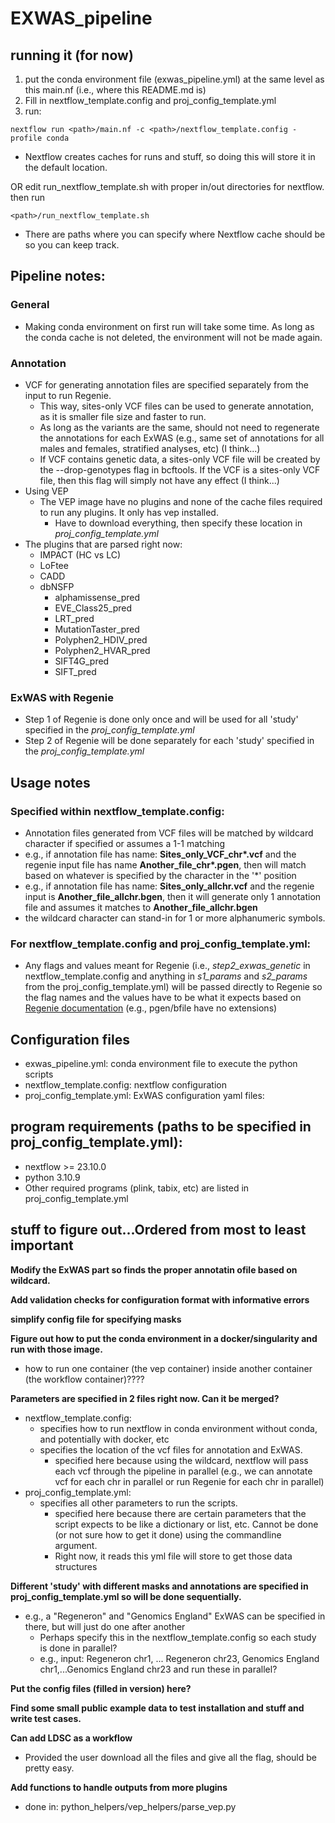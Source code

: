 # EXWAS_pipeline

## running it (for now)
1. put the conda environment file (exwas_pipeline.yml) at the same level as this main.nf (i.e., where this README.md is)
2. Fill in nextflow_template.config and proj_config_template.yml
3. run:
```
nextflow run <path>/main.nf -c <path>/nextflow_template.config -profile conda
```
  * Nextflow creates caches for runs and stuff, so doing this will store it in the default location.
    
OR edit run_nextflow_template.sh with proper in/out directories for nextflow. then run
```
<path>/run_nextflow_template.sh
```
  * There are paths where you can specify where Nextflow cache should be so you can keep track.
    

## Pipeline notes:
### General
  * Making conda environment on first run will take some time. As long as the conda cache is not deleted, the environment will not be made again.
### Annotation
  * VCF for generating annotation files are specified separately from the input to run Regenie. 
      * This way, sites-only VCF files can be used to generate annotation, as it is smaller file size and faster to run.
      * As long as the variants are the same, should not need to regenerate the annotations for each ExWAS (e.g., same set of annotations for all males and females, stratified analyses, etc) (I think...)
    * If VCF contains genetic data, a sites-only VCF file will be created by the --drop-genotypes flag in bcftools. If the VCF is a sites-only VCF file, then this flag will simply not have any effect (I think...)
  * Using VEP
    * The VEP image have no plugins and none of the cache files required to run any plugins. It only has vep installed.
      * Have to download everything, then specify these location in *proj_config_template.yml*
  * The plugins that are parsed right now:
     * IMPACT (HC vs LC)
     * LoFtee
     * CADD
     * dbNSFP
       * alphamissense_pred
       * EVE_Class25_pred
       * LRT_pred
       * MutationTaster_pred
       * Polyphen2_HDIV_pred
       * Polyphen2_HVAR_pred
       * SIFT4G_pred
       * SIFT_pred
      
### ExWAS with Regenie
  * Step 1 of Regenie is done only once and will be used for all 'study' specified in the *proj_config_template.yml*
  * Step 2 of Regenie will be done separately for each 'study' specified in the *proj_config_template.yml*
  

## Usage notes
### Specified within nextflow_template.config:
 * Annotation files generated from VCF files will be matched by wildcard character if specified or assumes a 1-1 matching
  * e.g., if annotation file has name: **Sites_only_VCF_chr\*.vcf** and the regenie input file has name **Another_file_chr\*.pgen**, then will match based on whatever is specified by the character in the '*' position
  * e.g., if annotation file has name: **Sites_only_allchr.vcf** and the regenie input is **Another_file_allchr.bgen**, then it will generate only 1 annotation file and assumes it matches to **Another_file_allchr.bgen**
  * the wildcard character can stand-in for 1 or more alphanumeric symbols.
### For nextflow_template.config and proj_config_template.yml:
 * Any flags and values meant for Regenie (i.e., *step2_exwas_genetic* in nextflow_template.config and anything in *s1_params* and *s2_params* from the proj_config_template.yml) will be passed directly to Regenie so the flag names and the values have to be what it expects based on [Regenie documentation](https://rgcgithub.github.io/regenie/options/) (e.g., pgen/bfile have no extensions)

## Configuration files
  * exwas_pipeline.yml: conda environment file to execute the python scripts
  * nextflow_template.config: nextflow configuration
  * proj_config_template.yml: ExWAS configuration yaml files:
## program requirements (paths to be specified in proj_config_template.yml):
  * nextflow >= 23.10.0
  * python 3.10.9
  * Other required programs (plink, tabix, etc) are listed in proj_config_template.yml

## stuff to figure out...Ordered from most to least important

**Modify the ExWAS part so finds the proper annotatin ofile based on wildcard.**

**Add validation checks for configuration format with informative errors**

**simplify config file for specifying masks**

**Figure out how to put the conda environment in a docker/singularity and run with those image.**
  * how to run one container (the vep container) inside another container (the workflow container)????

**Parameters are specified in 2 files right now. Can it be merged?**
  * nextflow_template.config:
    * specifies how to run nextflow in conda environment without conda, and potentially with docker, etc
    * specifies the location of the vcf files for annotation and ExWAS.
      * specified here because using the wildcard, nextflow will pass each vcf through the pipeline in parallel (e.g., we can annotate vcf for each chr in parallel or run Regenie for each chr in parallel)
  * proj_config_template.yml:
    * specifies all other parameters to run the scripts.
      * specified here because there are certain parameters that the script expects to be like a dictionary or list, etc. Cannot be done (or not sure how to get it done) using the commandline argument.
      * Right now, it reads this yml file will store to get those data structures

**Different 'study' with different masks and annotations are specified in proj_config_template.yml so will be done sequentially.**
* e.g., a "Regeneron" and "Genomics England" ExWAS can be specified in there, but will just do one after another
  * Perhaps specify this in the nextflow_template.config so each study is done in parallel?
  * e.g., input: Regeneron chr1, ... Regeneron chr23, Genomics England chr1,...Genomics England chr23 and run these in parallel?

**Put the config files (filled in version) here?**

**Find some small public example data to test installation and stuff and write test cases.**

**Can add LDSC as a workflow**
  * Provided the user download all the files and give all the flag, should be pretty easy.

**Add functions to handle outputs from more plugins**
 * done in:     python_helpers/vep_helpers/parse_vep.py
